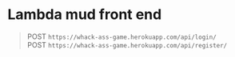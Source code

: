 # Lambda mud front end

> POST `https://whack-ass-game.herokuapp.com/api/login/`\
> POST `https://whack-ass-game.herokuapp.com/api/register/`


